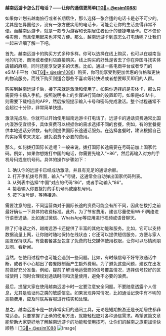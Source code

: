 **越南远游卡怎么打电话？——让你的通信更简单[[TG💪+ @esim1088](https://t.me/s/esim1088)]**

如果你计划去越南旅行或者长期居住，那么选择一张合适的电话卡是必不可少的。尤其是在异国他乡，没有一张方便实用的电话卡，可能会让你的生活变得非常不便。而越南远游卡，就是一款专为游客和长期居住者设计的便捷电话卡。它不仅价格实惠，而且使用起来也非常方便。那么，越南远游卡到底怎么打电话呢？让我们一起来详细了解一下吧。

首先，越南远游卡的购买方式多种多样。你可以选择在线上购买，也可以在越南当地的机场、商场或者便利店直接购买。线上购买的好处是省去了你在异国寻找实体店铺的麻烦，同时还能享受更多的优惠。比如，通过一些电商平台或者专门的eSIM卡平台（如[TG💪+ @esim1088](https://t.me/s/esim1088)）购买，你可能享受到更加优惠的价格和更快的物流服务。而线下购买则适合那些不喜欢等待快递或者想要即买即用的人群。

购买到越南远游卡后，接下来就是激活和使用了。如果你选择的是实体卡，那么只需要将卡插入手机，按照说明书上的步骤进行简单的设置即可。如果是eSIM卡，则需要下载相应的APP，然后按照提示输入卡号和密码完成激活。整个过程通常不会超过十分钟，非常简单快捷。

激活完成后，你就可以开始使用越南远游卡打电话了。远游卡的通话资费通常比国内漫游便宜很多，具体资费可以根据你的需求选择不同的套餐。例如，有的套餐提供本地通话分钟数，有的则提供国际长途通话服务。在选择套餐时，建议根据自己的实际需求来决定，避免浪费不必要的费用。

那么，如何拨打国际长途呢？一般来说，拨打国际长途需要在号码前加上国家代码。例如，如果你想拨打中国的电话，你需要先输入“+86”，然后再输入对方的手机号码或座机号码。具体的操作步骤如下：

1. 确认你的远游卡已经成功激活，并且有充足的通话余额。
2. 打开手机拨号界面，输入“+”号键，这通常会自动弹出国家代码列表。
3. 从列表中选择“中国”对应的代码“86”，或者手动输入“86”。
4. 接着输入你要拨打的手机号码或座机号码。
5. 按下拨号键，等待接通。

需要注意的是，不同运营商对于国际长途的资费可能会有所不同，因此在拨打之前最好确认一下具体的收费标准。此外，为了节省费用，建议尽量使用Wi-Fi网络进行语音通话，比如通过微信、WhatsApp等应用进行视频或语音聊天。

除了打电话之外，越南远游卡还提供了丰富的其他功能和服务。比如，它可以支持数据流量上网，让你随时随地保持在线状态；它还可以提供短信服务，方便与家人朋友保持联系。有些套餐甚至包含了免费的社交媒体使用权限，让你可以尽情刷朋友圈、看新闻。

当然，在使用过程中也可能会遇到一些问题。比如，有时候信号不好导致通话中断，或者不小心超出了套餐限制而产生额外费用。为了避免这些问题，建议在出发前做好充分准备。例如，提前了解当地运营商的信号覆盖情况，选择信号较好的区域使用；同时合理规划通话时间和流量使用，避免不必要的浪费。

最后，提醒大家在使用越南远游卡时一定要注意安全问题。不要随意透露个人信息，尤其是验证码之类的敏感信息。如果发现异常情况，比如通话记录中有不明的高额费用，应及时联系客服进行核实和处理。

总之，越南远游卡是一款非常实用的通讯工具，无论是短期旅游还是长期居住都非常适合。只要掌握了正确的使用方法，就能轻松应对各种通信需求。希望这篇文章能帮助大家更好地了解越南远游卡的功能和使用技巧，让你们的越南之旅更加愉快顺畅！[[TG💪+ @esim1088](https://t.me/s/esim1088) ![Image](https://i.postimg.cc/4NQfJmqS/Snipaste-2025-05-13-00-14-12.png)]